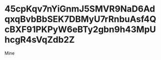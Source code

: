 # 45cpKqv7nYiGnmJ5SMVR9NaD6AdqxqBvbBbSEK7DBMyU7rRnbuAsf4QcBXF91PKPyW6eBTy2gbn9h43MpUhcgR4sVqZdb2Z
Mine
